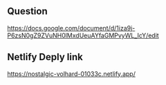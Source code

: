 ## Question
https://docs.google.com/document/d/1iza9j-P6zsN0gZ9ZVuNH0lMxdUeuAYfaGMPvyWL_IcY/edit

## Netlify Deply link
https://nostalgic-volhard-01033c.netlify.app/
